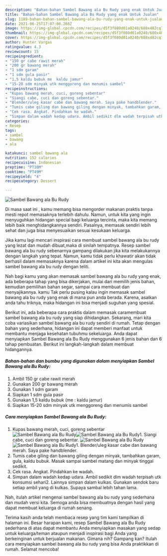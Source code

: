 ```yaml
---
description: "Bahan-bahan Sambel Bawang ala Bu Rudy yang enak Untuk Jualan"
title: "Bahan-bahan Sambel Bawang ala Bu Rudy yang enak Untuk Jualan"
slug: 1189-bahan-bahan-sambel-bawang-ala-bu-rudy-yang-enak-untuk-jualan
date: 2021-06-25T17:07:00.268Z
image: https://img-global.cpcdn.com/recipes/d5f3f080d01a0240/680x482cq70/sambel-bawang-ala-bu-rudy-foto-resep-utama.jpg
thumbnail: https://img-global.cpcdn.com/recipes/d5f3f080d01a0240/680x482cq70/sambel-bawang-ala-bu-rudy-foto-resep-utama.jpg
cover: https://img-global.cpcdn.com/recipes/d5f3f080d01a0240/680x482cq70/sambel-bawang-ala-bu-rudy-foto-resep-utama.jpg
author: Hunter Vargas
ratingvalue: 4.3
reviewcount: 15
recipeingredient:
- "150 gr cabe rawit merah"
- "200 gr bawang merah"
- "1 sdm garam"
- "1 sdm gula pasir"
- "1,5 kaldu bubuk me  kaldu jamur"
- "15-20 sdm minyak utk menggoreng dan menumis sambel"
recipeinstructions:
- "Kupas bawang merah, cuci, goreng sebentar"
- "Siangi cabe, cuci dan goreng sebentar."
- "Blender/uleg kasar cabe dan bawang merah. Saya pake handblender."
- "Tumis cabe giling dan bawang giling dengan minyak, tambahkan garam, gula, kaldu bubuk. Masak sampai sambel matang dan minyak tinggal sedikit."
- "Cek rasa. Angkat. Pindahkan ke wadah."
- "Simpan dalam wadah kedap udara. Ambil sedikit dlm wadah terpisah utk konsumsi sehari2. Lainnya simpan dalam kulkas. Gunakan sendok baru setiap ambil yang di kulkas. Supaya sambal lebih tahan lama."
categories:
- Resep
tags:
- sambel
- bawang
- ala

katakunci: sambel bawang ala 
nutrition: 152 calories
recipecuisine: Indonesian
preptime: "PT10M"
cooktime: "PT49M"
recipeyield: "4"
recipecategory: Dessert

---
```



![Sambel Bawang ala Bu Rudy](https://img-global.cpcdn.com/recipes/d5f3f080d01a0240/680x482cq70/sambel-bawang-ala-bu-rudy-foto-resep-utama.jpg)

Di masa  saat ini , kamu memang bisa mengorder makanan praktis tanpa mesti repot memasaknya terlebih dahulu. Namun, untuk kita yang ingin menyuguhkan hidangan special bagi keluarga tercinta, maka kita memang lebih baik menghidangkannya sendiri. Pasalnya, memasak sendiri lebih sehat dan juga bisa menyesuaikan sesuai kesukaan keluarga.

Jika kamu lagi mencari inspirasi cara membuat sambel bawang ala bu rudy yang lezat dan mudah dibuat,maka di sinilah tempatnya. Resep sambel bawang ala bu rudy  sebenarnya gampang dilakukan jika kita melakukannya dengan langkah yang tepat. Namun, kamu tidak perlu khawatir akan tidak berhasil dalam memasaknya 
karena dalam artikel ini kita akan mengulas sambel bawang ala bu rudy dengan teliti.  



Nah bagi kamu yang akan memasak sambel bawang ala bu rudy yang enak, ada beberapa tahap yang bisa dikerjakan, mulai dari memilih jenis bahan, kemudian pemilihan bahan segar, sampai cara membuat dan menyajikannya. kamu Tak perlu pusing kalau ingin memasak sambel bawang ala bu rudy yang enak di mana pun anda berada. Karena, asalkan anda  tahu triknya, maka hidangan ini bisa menjadi suguhan yang spesial.

Berikut ini, ada beberapa cara praktis  dalam memasak caramembuat sambel bawang ala bu rudy yang siap dihidangkan. Sekarang, mari kita coba variasikan sambel bawang ala bu rudy sendiri di rumah. Tetap dengan bahan yang sederhana, hidangan ini dapat memberi manfaat untuk membantu menjaga kesehatan tubuhmu sekeluarga. Anda dapat menyiapkan Sambel Bawang ala Bu Rudy menggunakan 6 jenis bahan dan 6 tahap pembuatan. Berikut ini langkah-langkah dalam membuat hidangannya.

<!--inarticleads1-->

##### Bahan-bahan dan bumbu yang digunakan dalam menyiapkan Sambel Bawang ala Bu Rudy:

1. Ambil 150 gr cabe rawit merah
1. Gunakan 200 gr bawang merah
1. Gunakan 1 sdm garam
1. Siapkan 1 sdm gula pasir
1. Gunakan 1,5 kaldu bubuk (me : kaldu jamur)
1. Siapkan 15-20 sdm minyak utk menggoreng dan menumis sambel




<!--inarticleads2-->

##### Cara menyiapkan Sambel Bawang ala Bu Rudy:

1. Kupas bawang merah, cuci, goreng sebentar
<img src="https://img-global.cpcdn.com/steps/d24721257e58ee9d/160x128cq70/sambel-bawang-ala-bu-rudy-langkah-memasak-1-foto.jpg" alt="Sambel Bawang ala Bu Rudy"><img src="https://img-global.cpcdn.com/steps/e51c49349acbaccd/160x128cq70/sambel-bawang-ala-bu-rudy-langkah-memasak-1-foto.jpg" alt="Sambel Bawang ala Bu Rudy">1. Siangi cabe, cuci dan goreng sebentar.
<img src="https://img-global.cpcdn.com/steps/81deb9c66eb32128/160x128cq70/sambel-bawang-ala-bu-rudy-langkah-memasak-2-foto.jpg" alt="Sambel Bawang ala Bu Rudy"><img src="https://img-global.cpcdn.com/steps/c6abc8eb2e356872/160x128cq70/sambel-bawang-ala-bu-rudy-langkah-memasak-2-foto.jpg" alt="Sambel Bawang ala Bu Rudy">1. Blender/uleg kasar cabe dan bawang merah. Saya pake handblender.
1. Tumis cabe giling dan bawang giling dengan minyak, tambahkan garam, gula, kaldu bubuk. Masak sampai sambel matang dan minyak tinggal sedikit.
1. Cek rasa. Angkat. Pindahkan ke wadah.
1. Simpan dalam wadah kedap udara. Ambil sedikit dlm wadah terpisah utk konsumsi sehari2. Lainnya simpan dalam kulkas. Gunakan sendok baru setiap ambil yang di kulkas. Supaya sambal lebih tahan lama.




Nah, itulah artikel mengenai  sambel bawang ala bu rudy  yang sederhana dan mudah versi kita. Semoga anda bisa membuatnya dengan hasil yang dapat membuat keluarga di rumah senang. 

Terima kasih anda telah membaca resep yang tim kami tampilkan di halaman ini. Besar harapan kami, resep  Sambel Bawang ala Bu Rudy sederhana di atas dapat membantu Anda menyiapkan masakan yang sedap untuk keluarga/teman ataupun menjadi inspirasi bagi Anda yang berkeinginan untuk berjualan makanan. Gimana nih? Gampang kan? Itulah cara menyiapkan sambel bawang ala bu rudy yang bisa Anda praktikkan di rumah. Selamat mencoba!

